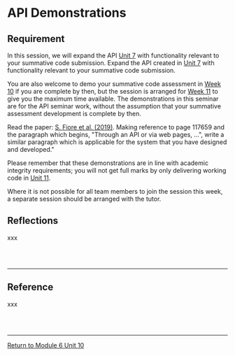# API Demonstrations

## Requirement
In this session, we will expand the API [Unit 7](SSD_Unit07.md) with functionality relevant to your summative code submission. Expand the API created in [Unit 7](SSD_Unit07.md) with functionality relevant to your summative code submission.

You are also welcome to demo your summative code assessment in [Week 10](SSD_Unit10.md) if you are complete by then, but the session is arranged for [Week 11](SSD_Unit11.md) to give you the maximum time available. The demonstrations in this seminar are for the API seminar work, without the assumption that your summative assessment development is complete by then.

Read the paper: [S. Fiore et al. (2019)](SSD_Unit10_SeminarReference1.pdf). Making reference to page 117659 and the paragraph which begins, "Through an API or via web pages, ...", write a similar paragraph which is applicable for the system that you have designed and developed."

Please remember that these demonstrations are in line with academic integrity requirements; you will not get full marks by only delivering working code in [Unit 11](SSD_Unit11.md).

Where it is not possible for all team members to join the session this week, a separate session should be arranged with the tutor.

## Reflections
xxx

<br><br>

---

## Reference
xxx

<br><br>

---

[Return to Module 6 Unit 10](SSD_Unit10.md)
